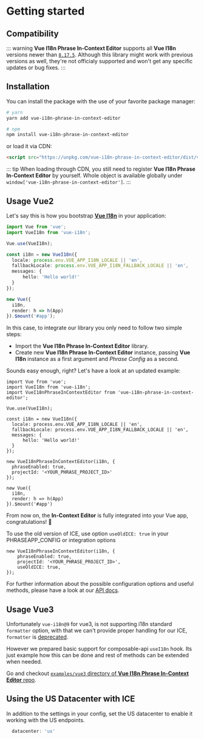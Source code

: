 # Getting started

## Compatibility

::: warning
**Vue I18n Phrase In-Context Editor** supports all **Vue I18n** versions newer than [`8.17.5`](https://github.com/kazupon/vue-i18n/releases/tag/v8.17.5). Although this library might work with previous versions as well, they're not officialy supported and won't get any specific updates or bug fixes.
:::

## Installation

You can install the package with the use of your favorite package manager:

```bash
# yarn
yarn add vue-i18n-phrase-in-context-editor

# npm
npm install vue-i18n-phrase-in-context-editor
```

or load it via CDN:

```html
<script src="https://unpkg.com/vue-i18n-phrase-in-context-editor/dist/vue-i18n-phrase-in-context-editor.umd.min.js"></script>
```

::: tip
When loading through CDN, you still need to register **Vue I18n Phrase In-Context Editor** by yourself. Whole [<Badge text="VueI18nPhraseInContextEditor" vertical="middle" />](../../api/#vuei18nphrase) object is available globally under ```window['vue-i18n-phrase-in-context-editor']```.
:::

## Usage Vue2

Let's say this is how you bootstrap [**Vue I18n**](https://github.com/kazupon/vue-i18n) in your application:

```typescript
import Vue from 'vue';
import VueI18n from 'vue-i18n';

Vue.use(VueI18n);

const i18n = new VueI18n({
  locale: process.env.VUE_APP_I18N_LOCALE || 'en',
  fallbackLocale: process.env.VUE_APP_I18N_FALLBACK_LOCALE || 'en',
  messages: {
      hello: 'Hello world!'
  }
});

new Vue({
  i18n,
  render: h => h(App)
}).$mount('#app');
```

In this case, to integrate our library you only need to follow two simple steps:

- Import the **Vue I18n Phrase In-Context Editor** library.
- Create new **Vue I18n Phrase In-Context Editor** instance, passing **Vue I18n** instance as a first argument and *Phrase Config* as a second.

Sounds easy enough, right? Let's have a look at an updated example:

```typescript{3,15-18}
import Vue from 'vue';
import VueI18n from 'vue-i18n';
import VueI18nPhraseInContextEditor from 'vue-i18n-phrase-in-context-editor';

Vue.use(VueI18n);

const i18n = new VueI18n({
  locale: process.env.VUE_APP_I18N_LOCALE || 'en',
  fallbackLocale: process.env.VUE_APP_I18N_FALLBACK_LOCALE || 'en',
  messages: {
      hello: 'Hello world!'
  }
});

new VueI18nPhraseInContextEditor(i18n, {
  phraseEnabled: true,
  projectId: '<YOUR_PHRASE_PROJECT_ID>'
});

new Vue({
  i18n,
  render: h => h(App)
}).$mount('#app')
```

From now on, the **In-Context Editor** is fully integrated into your Vue app, congratulations! :tada:

To use the old version of ICE, use option `useOldICE: true` in your PHRASEAPP_CONFIG or integration options
```
new VueI18nPhraseInContextEditor(i18n, {
    phraseEnabled: true,
    projectId: '<YOUR_PHRASE_PROJECT_ID>',
    useOldICE: true,
});
```

For further information about the possible configuration options and useful methods, please have a look at our [API docs](../../api).


## Usage Vue3

Unfortunately `vue-i18n@9` for vue3, is not supporting i18n standard `formatter` option, with that we can't provide proper handling for our ICE, `formatter` is [deprecated](https://vue-i18n.intlify.dev/api/legacy.html#formatter).

However we prepared basic support for composable-api `useI18n` hook. Its just example how this can be done and rest of methods can be extended when needed.

Go and checkout [`examples/vue3` directory of **Vue I18n Phrase In-Context Editor** repo](https://github.com/phrase/vue-i18n-phrase-in-context-editor/tree/master/examples/vue3).


## Using the US Datacenter with ICE

In addition to the settings in your config, set the US datacenter to enable it working with the US endpoints.
```js
  datacenter: 'us'
```
